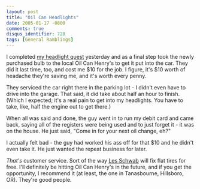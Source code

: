 ```yaml
---
layout: post
title: "Oil Can Headlights"
date: 2005-01-17 -0800
comments: true
disqus_identifier: 728
tags: [General Ramblings]
---
```

I completed [my headlight
quest](/archive/2005/01/15/on-a-headlight-mission.aspx) yesterday and as
a final step took the newly purchased bulb to the local Oil Can Henry's
to get it put into the car. They did it last time, too, and cost me \$10
for the job. I figure, it's \$10 worth of headache they're saving me,
and it's worth every penny.
 
 They serviced the car right there in the parking lot - I didn't even
have to drive into the garage. That said, it did take about half an hour
to finish. (Which I expected; it's a real pain to get into my
headlights. You have to take, like, half the engine out to get there.)
 
 When all was said and done, the guy went in to run my debit card and
came back, saying all of the registers were being used and to just
forget it - it was on the house. He just said, "Come in for your next
oil change, eh?"
 
 I actually felt bad - the guy had worked his ass off for that \$10 and
he didn't even take it. He just wanted the repeat business for later.
 
 *That's* customer service. Sort of the way [Les
Schwab](http://www.lesschwab.com/) will fix flat tires for free. I'll
definitely be hitting Oil Can Henry's in the future, and if you get the
opportunity, I recommend it (at least, the one in Tanasbourne,
Hillsboro, OR). They're good people.
